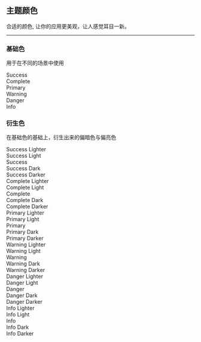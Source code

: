 ## 主题颜色

合适的颜色, 让你的应用更美观，让人感觉耳目一新。

---

### 基础色

用于在不同的场景中使用

<div class="demo-color-row">
  <div class="demo-color-box">
    <div class="demo-color-demo1 daze-bg-success">
      Success
    </div>
  </div>
  <div class="demo-color-box">
    <div class="demo-color-demo1 daze-bg-complete">
      Complete
    </div>
  </div>
  <div class="demo-color-box">
    <div class="demo-color-demo1 daze-bg-primary">
      Primary
    </div>
  </div>
</div>
<div class="demo-color-row">
  <div class="demo-color-box">
    <div class="demo-color-demo1 daze-bg-warning">
      Warning
    </div>
  </div>
  <div class="demo-color-box">
    <div class="demo-color-demo1 daze-bg-danger">
      Danger
    </div>
  </div>
  <div class="demo-color-box">
    <div class="demo-color-demo1 daze-bg-info">
      Info
    </div>
  </div>
</div>

### 衍生色

在基础色的基础上，衍生出来的偏暗色与偏亮色

<div class="demo-color-row">
  <div class="demo-color-box">
    <div class="demo-color-demo2 daze-bg-success-lighter demo-text-grey">Success Lighter</div>
    <div class="demo-color-demo2 daze-bg-success-light">Success Light</div>
    <div class="demo-color-demo2 daze-bg-success">Success</div>
    <div class="demo-color-demo2 daze-bg-success-dark">Success Dark</div>
    <div class="demo-color-demo2 daze-bg-success-darker">Success Darker</div>
  </div>
  <div class="demo-color-box">
    <div class="demo-color-demo2 daze-bg-complete-lighter demo-text-grey">Complete Lighter</div>
    <div class="demo-color-demo2 daze-bg-complete-light">Complete Light</div>
    <div class="demo-color-demo2 daze-bg-complete">Complete</div>
    <div class="demo-color-demo2 daze-bg-complete-dark">Complete Dark</div>
    <div class="demo-color-demo2 daze-bg-complete-darker">Complete Darker</div>
  </div>
</div>
<div class="demo-color-row">
  <div class="demo-color-box">
    <div class="demo-color-demo2 daze-bg-primary-lighter demo-text-grey">Primary Lighter</div>
    <div class="demo-color-demo2 daze-bg-primary-light">Primary Light</div>
    <div class="demo-color-demo2 daze-bg-primary">Primary</div>
    <div class="demo-color-demo2 daze-bg-primary-dark">Primary Dark</div>
    <div class="demo-color-demo2 daze-bg-primary-darker">Primary Darker</div>
  </div>
  <div class="demo-color-box">
    <div class="demo-color-demo2 daze-bg-warning-lighter demo-text-grey">Warning Lighter</div>
    <div class="demo-color-demo2 daze-bg-warning-light">Warning Light</div>
    <div class="demo-color-demo2 daze-bg-warning">Warning</div>
    <div class="demo-color-demo2 daze-bg-warning-dark">Warning Dark</div>
    <div class="demo-color-demo2 daze-bg-warning-darker">Warning Darker</div>
  </div>
</div>
<div class="demo-color-row">
  <div class="demo-color-box">
    <div class="demo-color-demo2 daze-bg-danger-lighter demo-text-grey">Danger Lighter</div>
    <div class="demo-color-demo2 daze-bg-danger-light">Danger Light</div>
    <div class="demo-color-demo2 daze-bg-danger">Danger</div>
    <div class="demo-color-demo2 daze-bg-danger-dark">Danger Dark</div>
    <div class="demo-color-demo2 daze-bg-danger-darker">Danger Darker</div>
  </div>
  <div class="demo-color-box">
    <div class="demo-color-demo2 daze-bg-info-lighter demo-text-grey">Info Lighter</div>
    <div class="demo-color-demo2 daze-bg-info-light">Info Light</div>
    <div class="demo-color-demo2 daze-bg-info">Info</div>
    <div class="demo-color-demo2 daze-bg-info-dark">Info Dark</div>
    <div class="demo-color-demo2 daze-bg-info-darker">Info Darker</div>
  </div>
</div>
